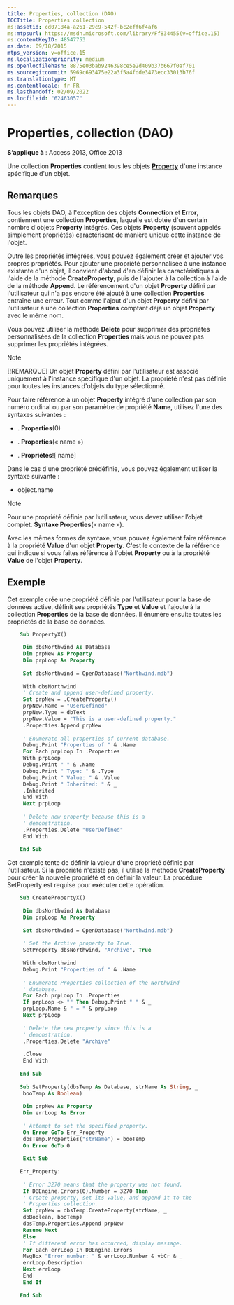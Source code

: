 ```yaml
---
title: Properties, collection (DAO)
TOCTitle: Properties collection
ms:assetid: cd07184a-a261-29c9-542f-bc2eff6f4af6
ms:mtpsurl: https://msdn.microsoft.com/library/Ff834455(v=office.15)
ms:contentKeyID: 48547753
ms.date: 09/18/2015
mtps_version: v=office.15
ms.localizationpriority: medium
ms.openlocfilehash: 8875e03bab9246398ce5e2d409b37b667f0af701
ms.sourcegitcommit: 5969c693475e22a3f5a4fdde3473ecc33013b76f
ms.translationtype: MT
ms.contentlocale: fr-FR
ms.lasthandoff: 02/09/2022
ms.locfileid: "62463057"
---
```

# <a name="properties-collection-dao"></a>Properties, collection (DAO)

**S’applique à** : Access 2013, Office 2013

Une collection **Properties** contient tous les objets **[Property](property-object-dao.md)** d'une instance spécifique d'un objet.

## <a name="remarks"></a>Remarques

Tous les objets DAO, à l'exception des objets **Connection** et **Error**, contiennent une collection **Properties**, laquelle est dotée d'un certain nombre d'objets **Property** intégrés. Ces objets **Property** (souvent appelés simplement propriétés) caractérisent de manière unique cette instance de l'objet.

Outre les propriétés intégrées, vous pouvez également créer et ajouter vos propres propriétés. Pour ajouter une propriété personnalisée à une instance existante d'un objet, il convient d'abord d'en définir les caractéristiques à l'aide de la méthode **CreateProperty**, puis de l'ajouter à la collection à l'aide de la méthode **Append**. Le référencement d'un objet **Property** défini par l'utilisateur qui n'a pas encore été ajouté à une collection **Properties** entraîne une erreur. Tout comme l'ajout d'un objet **Property** défini par l'utilisateur à une collection **Properties** comptant déjà un objet **Property** avec le même nom.

Vous pouvez utiliser la méthode **Delete** pour supprimer des propriétés personnalisées de la collection **Properties** mais vous ne pouvez pas supprimer les propriétés intégrées.

> [!NOTE]
> [!REMARQUE] Un objet **Property** défini par l'utilisateur est associé uniquement à l'instance spécifique d'un objet. La propriété n'est pas définie pour toutes les instances d'objets du type sélectionné.

Pour faire référence à un objet **Property** intégré d'une collection par son numéro ordinal ou par son paramètre de propriété **Name**, utilisez l'une des syntaxes suivantes :

- . **Properties**(0)

- . **Properties**(« name »)

- . **Propriétés**\!\[ name\]

Dans le cas d'une propriété prédéfinie, vous pouvez également utiliser la syntaxe suivante :

- object.name

> [!NOTE]
> Pour une propriété définie par l’utilisateur, vous devez utiliser l’objet complet. **Syntaxe Properties**(« name »).

Avec les mêmes formes de syntaxe, vous pouvez également faire référence à la propriété **Value** d'un objet **Property**. C'est le contexte de la référence qui indique si vous faites référence à l'objet **Property** ou à la propriété **Value** de l'objet **Property**.

## <a name="example"></a>Exemple

Cet exemple crée une propriété définie par l'utilisateur pour la base de données active, définit ses propriétés **Type** et **Value** et l'ajoute à la collection **Properties** de la base de données. Il énumère ensuite toutes les propriétés de la base de données.

```vb
    Sub PropertyX() 
     
     Dim dbsNorthwind As Database 
     Dim prpNew As Property 
     Dim prpLoop As Property 
     
     Set dbsNorthwind = OpenDatabase("Northwind.mdb") 
     
     With dbsNorthwind 
     ' Create and append user-defined property. 
     Set prpNew = .CreateProperty() 
     prpNew.Name = "UserDefined" 
     prpNew.Type = dbText 
     prpNew.Value = "This is a user-defined property." 
     .Properties.Append prpNew 
     
     ' Enumerate all properties of current database. 
     Debug.Print "Properties of " & .Name 
     For Each prpLoop In .Properties 
     With prpLoop 
     Debug.Print " " & .Name 
     Debug.Print " Type: " & .Type 
     Debug.Print " Value: " & .Value 
     Debug.Print " Inherited: " & _ 
     .Inherited 
     End With 
     Next prpLoop 
     
     ' Delete new property because this is a 
     ' demonstration. 
     .Properties.Delete "UserDefined" 
     End With 
     
    End Sub 
```


Cet exemple tente de définir la valeur d'une propriété définie par l'utilisateur. Si la propriété n'existe pas, il utilise la méthode **CreateProperty** pour créer la nouvelle propriété et en définir la valeur. La procédure SetProperty est requise pour exécuter cette opération.

```vb
    Sub CreatePropertyX() 
     
     Dim dbsNorthwind As Database 
     Dim prpLoop As Property 
     
     Set dbsNorthwind = OpenDatabase("Northwind.mdb") 
     
     ' Set the Archive property to True. 
     SetProperty dbsNorthwind, "Archive", True 
     
     With dbsNorthwind 
     Debug.Print "Properties of " & .Name 
     
     ' Enumerate Properties collection of the Northwind 
     ' database. 
     For Each prpLoop In .Properties 
     If prpLoop <> "" Then Debug.Print " " & _ 
     prpLoop.Name & " = " & prpLoop 
     Next prpLoop 
     
     ' Delete the new property since this is a 
     ' demonstration. 
     .Properties.Delete "Archive" 
     
     .Close 
     End With 
     
    End Sub 
     
    Sub SetProperty(dbsTemp As Database, strName As String, _ 
     booTemp As Boolean) 
     
     Dim prpNew As Property 
     Dim errLoop As Error 
     
     ' Attempt to set the specified property. 
     On Error GoTo Err_Property 
     dbsTemp.Properties("strName") = booTemp 
     On Error GoTo 0 
     
     Exit Sub 
     
    Err_Property: 
     
     ' Error 3270 means that the property was not found. 
     If DBEngine.Errors(0).Number = 3270 Then 
     ' Create property, set its value, and append it to the 
     ' Properties collection. 
     Set prpNew = dbsTemp.CreateProperty(strName, _ 
     dbBoolean, booTemp) 
     dbsTemp.Properties.Append prpNew 
     Resume Next 
     Else 
     ' If different error has occurred, display message. 
     For Each errLoop In DBEngine.Errors 
     MsgBox "Error number: " & errLoop.Number & vbCr & _ 
     errLoop.Description 
     Next errLoop 
     End 
     End If 
     
    End Sub
```
